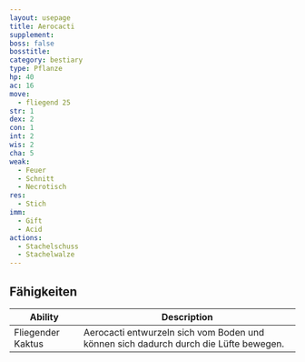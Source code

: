 ```yaml
---
layout: usepage
title: Aerocacti
supplement:
boss: false
bosstitle:
category: bestiary
type: Pflanze
hp: 40
ac: 16
move:
  - fliegend 25
str: 1
dex: 2
con: 1
int: 2
wis: 2
cha: 5
weak:
  - Feuer
  - Schnitt
  - Necrotisch
res:
  - Stich
imm:
  - Gift
  - Acid
actions:
  - Stachelschuss
  - Stachelwalze
---
```


<!--more-->

## Fähigkeiten

| Ability           | Description                                                                          |
|-------------------|--------------------------------------------------------------------------------------|
| Fliegender Kaktus | Aerocacti entwurzeln sich vom Boden und können sich dadurch durch die Lüfte bewegen. |
